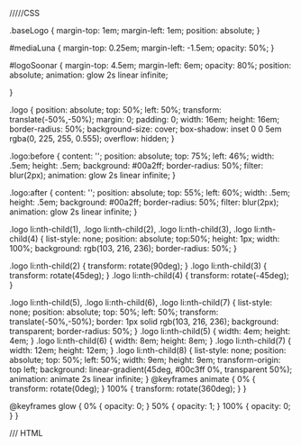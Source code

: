 /////CSS


.baseLogo {
margin-top: 1em;
margin-left: 1em;
position: absolute;
}

#mediaLuna {
margin-top: 0.25em;
margin-left: -1.5em;
opacity: 50%;
}

#logoSoonar {
margin-top: 4.5em;
margin-left: 6em;
opacity: 80%;
position: absolute;
animation: glow 2s linear infinite;

}


.logo {
position: absolute;
top: 50%;
left: 50%;
transform: translate(-50%,-50%);
margin: 0;
padding: 0;
width: 16em;
height: 16em;
border-radius: 50%;
background-size: cover;
box-shadow: inset 0 0 5em rgba(0, 225, 255, 0.555);
overflow: hidden;
}

.logo:before
{
content: '';
position: absolute;
top: 75%;
left: 46%;
width: .5em;
height: .5em;
background: #00a2ff;
border-radius: 50%;
filter: blur(2px);
animation: glow 2s linear infinite;
}

.logo:after
{
content: '';
position: absolute;
top: 55%;
left: 60%;
width: .5em;
height: .5em;
background: #00a2ff;
border-radius: 50%;
filter: blur(2px);
animation: glow 2s linear infinite;
}

.logo li:nth-child(1),
.logo li:nth-child(2),
.logo li:nth-child(3),
.logo li:nth-child(4)
{
list-style: none;
position: absolute;
top:50%;
height: 1px;
width: 100%;
background: rgb(103, 216, 236);
border-radius: 50%;
}

.logo li:nth-child(2)
{
transform: rotate(90deg);
}
.logo li:nth-child(3)
{
transform: rotate(45deg);
}
.logo li:nth-child(4)
{
transform: rotate(-45deg);
}

.logo li:nth-child(5),
.logo li:nth-child(6),
.logo li:nth-child(7)
{
list-style: none;
position: absolute;
top: 50%;
left: 50%;
transform: translate(-50%,-50%);
border: 1px solid rgb(103, 216, 236);
background: transparent;
border-radius: 50%;
}
.logo li:nth-child(5)
{
width: 4em;
height: 4em;
}
.logo li:nth-child(6)
{
width: 8em;
height: 8em;
}
.logo li:nth-child(7)
{
width: 12em;
height: 12em;
}
.logo li:nth-child(8)
{
list-style: none;
position: absolute;
top: 50%;
left: 50%;
width: 9em;
height: 9em;
transform-origin: top left;
background: linear-gradient(45deg, #00c3ff 0%, transparent 50%);
animation: animate 2s linear infinite;
}
@keyframes animate
{
0%
{
transform: rotate(0deg);
}
100%
{
transform: rotate(360deg);
}
}

@keyframes glow
{
0%
{
opacity: 0;
}
50%
{
opacity: 1;
}
100%
{
opacity: 0;
}
}


/// HTML

<!--       <div class="baseLogo">-->
<!--        <img id="logoSoonar" src="./imagenes/logoSoonar.png" alt="Logotipo" name="logotipo" width="150"\>-->
<!--        <img id="mediaLuna" src="./imagenes/mediaLuna.png" alt="Logotipo" name="logo" width="260"\>-->

<!--        <a href="./index.html" >-->
<!--            <div class="logo">-->
<!--            <li></li>-->
<!--            <li></li>-->
<!--            <li></li>-->
<!--            <li></li>-->
<!--            <li></li>-->
<!--            <li></li>-->
<!--            <li></li>-->
<!--            <li></li>-->
<!--            </div></a>-->
<!--        </div>-->